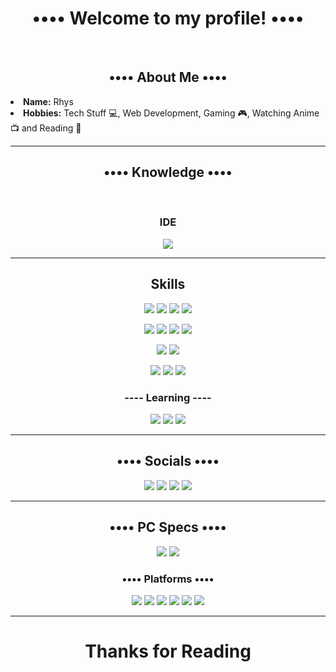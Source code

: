 <!DOCTYPE html>
<body>
  <h1 align="center"><b>•••• Welcome to my profile! ••••</b></h1>
  <br>
  <div>
    <h2 align= "center">•••• About Me ••••</h2>
    <li><b>Name:</b> Rhys</li>
    <li><b>Hobbies:</b> Tech Stuff 💻, Web Development, Gaming 🎮, Watching Anime 📺 and Reading 📖</li> 
  </div>
  <hr>
  <div>
    <h2 align="center">•••• Knowledge ••••</h2>
  </div>
  <br>
  <div>
    <h3 align="center">IDE</h3>
    <p align="center"><img src="https://img.shields.io/badge/Visual%20Studio%20Code-0078d7.svg?style=for-the-badge&logo=visual-studio-code&logoColor=white"></p>
    <hr>
    <h2 align="center">Skills</h2>
    <p align="center">
      <img src="https://img.shields.io/badge/html5-%23E34F26.svg?style=for-the-badge&logo=html5&logoColor=white"></img>
      <img src="https://img.shields.io/badge/css3-%231572B6.svg?style=for-the-badge&logo=css3&logoColor=white"></img>
      <img src="https://img.shields.io/badge/javascript-%23323330.svg?style=for-the-badge&logo=javascript&logoColor=%23F7DF1E"></img>
      <img src="https://img.shields.io/badge/Sass-CC6699?style=for-the-badge&logo=sass&logoColor=white"></img>
    </p>
    <p align="center">
      <img src="https://img.shields.io/badge/c++-%2300599C.svg?style=for-the-badge&logo=c%2B%2B&logoColor=white"></img>
      <img src="https://img.shields.io/badge/React-20232A?style=for-the-badge&logo=react&logoColor=61DAFB"></img>
      <img src="https://img.shields.io/badge/Bootstrap-563D7C?style=for-the-badge&logo=bootstrap&logoColor=white"></img>
      <img src="https://img.shields.io/badge/Heroku-430098?style=for-the-badge&logo=heroku&logoColor=white"></img>
    </p>
    <p align="center">
      <img src="https://img.shields.io/badge/Express.js-404D59?style=for-the-badge"></img>
      <img src="https://img.shields.io/badge/Node.js-43853D?style=for-the-badge&logo=node.js&logoColor=white"></img>
    </p>
    <p align="center">
      <img src="https://img.shields.io/badge/adobe%20photoshop-%2331A8FF.svg?style=for-the-badge&logo=adobe%20photoshop&logoColor=white"></img>
      <img src="https://img.shields.io/badge/Adobe%20Premiere%20Pro-9999FF.svg?style=for-the-badge&logo=Adobe%20Premiere%20Pro&logoColor=white"></img>
      <img src="https://img.shields.io/badge/git-%23F05033.svg?style=for-the-badge&logo=git&logoColor=white"></img>
    </p>
    <h3 align="center">---- Learning ----</h3>
    <p align='center'>
      <img src="https://img.shields.io/badge/Typescript-404D59?style=for-the-badge&logo=typescript"></img>
      <img src="https://img.shields.io/badge/NextJS-404D59?style=for-the-badge&logo=next.js"></img>
      <img src="https://img.shields.io/badge/TailwindCSS-404D59?style=for-the-badge&logo=tailwindcss"></img>
    </p>
    <hr>
    <h2 align="center">•••• Socials ••••</h2>
    <p align="center">
    <a href="https://www.instagram.com/rhysfj/"><img src="https://img.shields.io/badge/RhysFJ-%23E4405F.svg?style=for-the-badge&logo=Instagram&logoColor=white"></img></a>
    <a href="https://www.twitch.tv/netherlyte"><img src="https://img.shields.io/badge/netherlyte-%239146FF.svg?style=for-the-badge&logo=Twitch&logoColor=white"></img></a>
    <a href="https://www.youtube.com/@netherlyte"><img src="https://img.shields.io/badge/Netherlyte-FF0000.svg?style=for-the-badge&logo=youtube&logoColor=white"></img></a>
    <a href="https://www.tiktok.com/@netherlyte"><img src="https://img.shields.io/badge/Netherlyte-FF0050.svg?style=for-the-badge&logo=tiktok&logoColor=white"></img></a>
    </p>
    <hr>
    <h2 align="center">•••• PC Specs ••••</h2>
    <p align="center">
    <img src="https://img.shields.io/badge/AMD-Ryzen_9_5900X-ED1C24?style=for-the-badge&logo=amd&logoColor=white"></img>
    <img src="https://img.shields.io/badge/AMD-Radeon_RX_7900XTX-ED1C24?style=for-the-badge&logo=amd&logoColor=white"></img>
    </p>
    <h3 align="center">•••• Platforms ••••</h3>
    <p align="center">
      <img src="https://img.shields.io/badge/Epic%20Games-313131?style=for-the-badge&logo=Epic%20Games&logoColor=white"></img>
      <img src="https://img.shields.io/badge/Origin-F28C28?style=for-the-badge&logo=origin&logoColor=white"></img>
      <img src="https://img.shields.io/badge/Nintendo_Switch-E60012?style=for-the-badge&logo=nintendo-switch&logoColor=white"></img>
      <img src="https://img.shields.io/badge/PlayStation-003791?style=for-the-badge&logo=playstation&logoColor=white"></img>
      <img src="https://img.shields.io/badge/Steam-000000?style=for-the-badge&logo=steam&logoColor=white"></img>
      <img src="https://img.shields.io/badge/Xbox-107C10?style=for-the-badge&logo=xbox&logoColor=white"></img>
    </p>
    <hr>
  </div>
  <div>
    <h1 align="center">Thanks for Reading</h1>
  </div>
</body>

